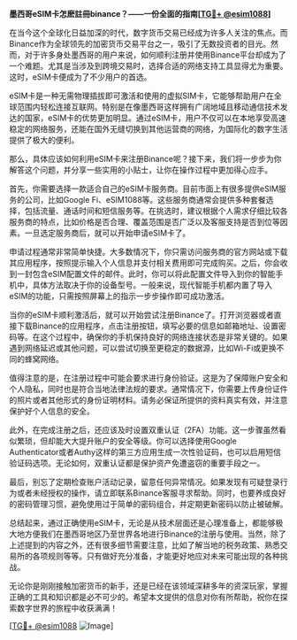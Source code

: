 **墨西哥eSIM卡怎麽註冊binance？——一份全面的指南[[TG💪+ @esim1088](https://t.me/s/esim1088)]**

在当今这个全球化日益加深的时代，数字货币交易已经成为许多人关注的焦点。而Binance作为全球领先的加密货币交易平台之一，吸引了无数投资者的目光。然而，对于许多身处墨西哥的用户来说，如何顺利注册并使用Binance平台却成为了一个难题。尤其是当涉及到跨境交易时，选择合适的网络支持工具显得尤为重要。这时，eSIM卡便成为了不少用户的首选。

eSIM卡是一种无需物理插拔即可激活和使用的虚拟SIM卡，它能够帮助用户在全球范围内轻松连接互联网。特别是在像墨西哥这样拥有广阔地域且移动通信技术发达的国家，eSIM卡的优势更加明显。通过eSIM卡，用户不仅可以在本地享受高速稳定的网络服务，还能在国外无缝切换到其他运营商的网络，为国际化的数字生活提供了极大的便利。

那么，具体应该如何利用eSIM卡来注册Binance呢？接下来，我们将一步步为你解答这个问题，并分享一些实用的小贴士，让你在操作过程中更加得心应手。

首先，你需要选择一款适合自己的eSIM卡服务商。目前市面上有很多提供eSIM服务的公司，比如Google Fi、eSIM1088等。这些服务商通常会提供多种套餐选择，包括流量、通话时间和短信服务等。在挑选时，建议根据个人需求仔细比较各服务商的特点，比如价格是否合理、覆盖范围是否广泛以及客服支持是否到位等因素。一旦选定服务商后，就可以开始申请eSIM卡了。

申请过程通常非常简单快捷。大多数情况下，你只需访问服务商的官方网站或下载其应用程序，按照提示输入个人信息并支付相关费用即可完成购买。之后，你会收到一封包含eSIM配置文件的邮件。此时，你可以将此配置文件导入到你的智能手机中，具体方法取决于你的设备型号。一般来说，现代智能手机都内置了导入eSIM的功能，只需按照屏幕上的指示一步步操作即可成功激活。

当你的eSIM卡顺利激活后，就可以开始尝试注册Binance了。打开浏览器或者直接下载Binance的应用程序，点击注册按钮，填写必要的信息如邮箱地址、设置密码等。在这个过程中，确保你的手机保持良好的网络连接状态是非常关键的。如果遇到网络延迟或其他问题，可以尝试切换至更稳定的数据源，比如Wi-Fi或更换不同的蜂窝网络。

值得注意的是，在注册过程中可能会要求进行身份验证。这是为了保障账户安全和个人隐私，同时也是符合当地法律法规的要求。通常情况下，你需要上传身份证件的照片或者其他形式的身份证明材料。请务必保证所提供的资料真实有效，并注意保护好个人信息的安全。

此外，在完成注册之后，还应该及时设置双重认证（2FA）功能。这一步骤虽然看似繁琐，但却能大大提升账户的安全等级。你可以选择使用Google Authenticator或者Authy这样的第三方应用生成一次性验证码，也可以启用短信验证码选项。无论如何，双重认证都是保护资产免遭盗窃的重要手段之一。

最后，别忘了定期检查账户活动记录，留意任何异常情况。如果发现有可疑登录行为或者未经授权的操作，请立即联系Binance客服寻求帮助。同时，也要养成良好的密码管理习惯，避免使用过于简单的密码组合，并定期更新密码以防止被破解。

总结起来，通过正确使用eSIM卡，无论是从技术层面还是心理准备上，都能够极大地方便我们在墨西哥地区乃至世界各地进行Binance的注册与使用。当然，除了上述提到的内容之外，还有很多细节需要注意，比如了解当地的税务政策、熟悉交易所的各项规则等等。只有做好充分准备，才能更好地应对未来可能出现的各种挑战。

无论你是刚刚接触加密货币的新手，还是已经在该领域深耕多年的资深玩家，掌握正确的工具和知识都是必不可少的。希望本文提供的信息对你有所帮助，祝你在探索数字世界的旅程中收获满满！

[[TG💪+ @esim1088](https://t.me/s/esim1088) ![Image](https://i.postimg.cc/4NQfJmqS/Snipaste-2025-05-13-00-14-12.png)]